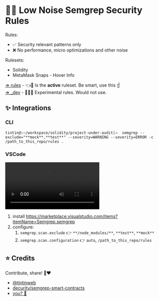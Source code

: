 # 🥷✨ Low Noise Semgrep Security Rules

Rules:
- ✅ Security relevant patterns only
- ❌ No performance, micro optimizations and other noise

Rulesets:
- Solidity
- MetaMask Snaps - Hover Info

[⇒ rules](./rules) - 👈🚀 Is the **active** ruleset. Be smart, use this ☝️<br>
[⇒ _dev](./_dev) - 🧑‍🔬💥 Experimental rules. Would not use.


## ✨ Integrations

### CLI

```shell
tintin@:~/workspace/solidity/project-under-audit|⇒  semgrep --exclude="**mock**,**test**" --severity=WARNING --severity=ERROR -c /path_to_this_repo/rules .  
```

### VSCode

<video src="https://github.com/returntocorp/semgrep-vscode/assets/626337/b08d17b6-3fb7-46fe-93ec-09f9257d58a3" controls="controls">
</video>

1. install https://marketplace.visualstudio.com/items?itemName=Semgrep.semgrep
2. configure:
   1. `semgrep.scan.exclude` 👉 `**/node_modules/**`, `**test**`, `**mock**`
   2. `semgrep.scan.configuration` 👉 `auto`, `/path_to_this_repo/rules`


## ⭐ Credits

Contribute, share! 🤗❤️

- [@tintinweb](https://github.com/tintinweb)
- [decurity/semgrep-smart-contracts](https://github.com/Decurity/semgrep-smart-contracts)
- [you? 🥹](https://github.com/tintinweb)
